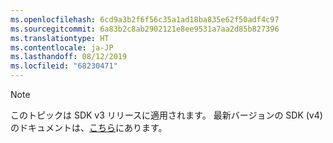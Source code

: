 ```yaml
---
ms.openlocfilehash: 6cd9a3b2f6f56c35a1ad18ba835e62f50adf4c97
ms.sourcegitcommit: 6a83b2c8ab2902121e8ee9531a7aa2d85b827396
ms.translationtype: HT
ms.contentlocale: ja-JP
ms.lasthandoff: 08/12/2019
ms.locfileid: "68230471"
---
```

> [!NOTE]  
> このトピックは SDK v3 リリースに適用されます。 最新バージョンの SDK (v4) のドキュメントは、[こちら](https://docs.microsoft.com/azure/bot-service/?view=azure-bot-service-4.0)にあります。 

